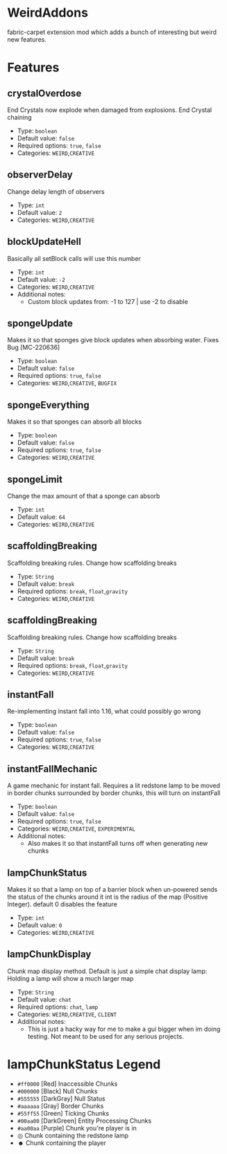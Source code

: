 # WeirdAddons
fabric-carpet extension mod which adds a bunch of interesting but weird new features.

# Features
## crystalOverdose
End Crystals now explode when damaged from explosions. End Crystal chaining
* Type: `boolean`  
* Default value: `false`  
* Required options: `true`, `false`  
* Categories: `WEIRD`,`CREATIVE` 

## observerDelay
Change delay length of observers
* Type: `int`  
* Default value: `2` 
* Categories: `WEIRD`,`CREATIVE`

## blockUpdateHell
Basically all setBlock calls will use this number
* Type: `int`  
* Default value: `-2` 
* Categories: `WEIRD`,`CREATIVE`
* Additional notes:
  * Custom block updates from: -1 to 127 | use -2 to disable

## spongeUpdate
Makes it so that sponges give block updates when absorbing water. Fixes Bug [MC-220636]
* Type: `boolean`  
* Default value: `false`  
* Required options: `true`, `false`  
* Categories: `WEIRD`,`CREATIVE`, `BUGFIX`

## spongeEverything
Makes it so that sponges can absorb all blocks
* Type: `boolean`  
* Default value: `false` 
* Required options: `true`, `false`
* Categories: `WEIRD`,`CREATIVE`

## spongeLimit
Change the max amount of that a sponge can absorb
* Type: `int`
* Default value: `64`
* Categories: `WEIRD`,`CREATIVE`

## scaffoldingBreaking
Scaffolding breaking rules. Change how scaffolding breaks
* Type: `String`
* Default value: `break`
* Required options: `break`, `float`,`gravity`
* Categories: `WEIRD`,`CREATIVE`

## scaffoldingBreaking
Scaffolding breaking rules. Change how scaffolding breaks
* Type: `String`
* Default value: `break`
* Required options: `break`, `float`,`gravity`
* Categories: `WEIRD`,`CREATIVE`

## instantFall
Re-implementing instant fall into 1.16, what could possibly go wrong 
* Type: `boolean`  
* Default value: `false`  
* Required options: `true`, `false`  
* Categories: `WEIRD`,`CREATIVE`  
  
## instantFallMechanic
A game mechanic for instant fall. Requires a lit redstone lamp to be moved in border chunks surrounded by border chunks, this will turn on instantFall
* Type: `boolean`  
* Default value: `false`  
* Required options: `true`, `false`  
* Categories: `WEIRD`,`CREATIVE`, `EXPERIMENTAL`
* Additional notes:  
  * Also makes it so that instantFall turns off when generating new chunks

## lampChunkStatus
Makes it so that a lamp on top of a barrier block when un-powered sends the status of the chunks around it
int is the radius of the map (Positive Integer). default 0 disables the feature
* Type: `int`  
* Default value: `0`
* Categories: `WEIRD`,`CREATIVE`

## lampChunkDisplay
Chunk map display method. Default is just a simple chat display
lamp: Holding a lamp will show a much larger map
* Type: `String`  
* Default value: `chat`  
* Required options: `chat`, `lamp`  
* Categories: `WEIRD`,`CREATIVE`, `CLIENT`
* Additional notes:  
  * This is just a hacky way for me to make a gui bigger when im doing testing. Not meant to be used for any serious projects.

# lampChunkStatus Legend
- `#ff0000` [Red] Inaccessible Chunks
- `#000000` [Black] Null Chunks
- `#555555` [DarkGray] Null Status
- `#aaaaaa` [Gray] Border Chunks
- `#55ff55` [Green] Ticking Chunks
- `#00aa00` [DarkGreen] Entity Processing Chunks
- `#aa00aa` [Purple] Chunk you're player is in
- ◎ Chunk containing the redstone lamp
- ☻ Chunk containing the player



